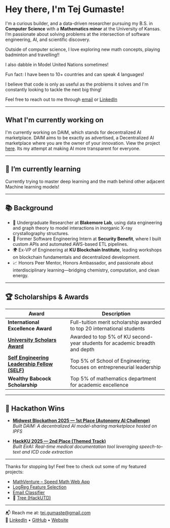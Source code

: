 # Hey there, I'm Tej Gumaste!

I'm a curious builder, and a data-driven researcher pursuing my B.S. in **Computer Science** with a **Mathematics minor** at the University of Kansas. I’m passionate about solving problems at the intersection of software engineering, AI, and scientific discovery.

Outside of computer science, I love exploring new math concepts, playing badminton and travelling!!

I also dabble in Model United Nations sometimes!

Fun fact: I have been to 10+ countries and can speak 4 languages!

I believe that code is only as useful as the problems it solves and I'm constantly looking to tackle the next big thing!

Feel free to reach out to me through [email](mailto:tej.gumaste@gmail.com) or [LinkedIn](https://linkedin.com/in/tej-gumaste)

---
## What I'm currently working on

I'm currently working on DAIM, which stands for decentralized AI marketplace. DAIM aims to be exactly as advertised, a Decentralized AI marketplace where you are the owner of your innovation. View the project [here](https://github.com/Vegito2367/DAIM). Its my attempt at making AI more transparent for everyone.

---
## 🌱 I’m currently learning

Currently trying to master deep learning and the math behind other adjacent Machine learning models!

---

## 📚 Background

- 🧠 Undergraduate Researcher at **Blakemore Lab**, using data engineering and graph theory to model interactions in inorganic X-ray crystallography structures.
- 🧪 Former Software Engineering Intern at **Security Benefit**, where I built custom APIs and automated AWS-based ETL pipelines.
- 🌍 Ex-VP of Engineering at **KU Blockchain Institute**, leading workshops on blockchain fundamentals and decentralized development.
- 📈 Honors Peer Mentor, Honors Ambassador, and passionate about interdisciplinary learning—bridging chemistry, computation, and clean energy.

---

## 🏆 Scholarships & Awards

| Award                                         | Description                                                                 |
| --------------------------------------------- | --------------------------------------------------------------------------- |
| **International Excellence Award**            | Full-tuition merit scholarship awarded to top 20 international students     |
| [**University Scholars Award**](https://news.ku.edu/news/article/2024-class-of-university-scholars-announced)                 | Awarded to top 5% of KU second-year students for academic breadth and depth |
| [**Self Engineering Leadership Fellow (SELF)**](https://engr.ku.edu/self-engineering-leadership-fellows-program) | Top 5% of School of Engineering; focuses on entrepreneurial leadership      |
| **Wealthy Babcock Scholarship**               | Top 5% of mathematics department for academic excellence                    |
---

## 🥇 Hackathon Wins

- [**Midwest Blockathon 2025 — 1st Place (Autonomy AI Challenge)**](https://devpost.com/software/daim)  
  _Built DAIM: A decentralized AI model-sharing marketplace hosted on IPFS_

- [**HackKU 2025 — 2nd Place (Themed Track)**](https://devpost.com/software/eirai)  
  _Built EirAI: Real-time medical documentation tool leveraging speech-to-text and ICD code extraction_

---

Thanks for stopping by! Feel free to check out some of my featured projects:
- [MathVenture – Speed Math Web App](https://math-venture.com/)
- [LogReg Feature Selection](https://github.com/Vegito2367/LogResFeatureSelection)
- [Email Classifier](https://github.com/Vegito2367/EmailClassifier)
- 🌳 [Tree (HackUTD)](https://github.com/Vegito2367/Tree-HackUTD)

---

📬 Reach me at: [tej.gumaste@gmail.com](mailto:tej.gumaste@gmail.com)  
🔗 [LinkedIn](https://linkedin.com/in/tej-gumaste) • [GitHub](https://github.com/Vegito2367) • [Website](https://tejgumaste.com)



<!--
**Vegito2367/Vegito2367** is a ✨ _special_ ✨ repository because its `README.md` (this file) appears on your GitHub profile.

Here are some ideas to get you started:

- 🔭 I’m currently working on ...
- 🌱 I’m currently learning ...
- 👯 I’m looking to collaborate on ...
- 🤔 I’m looking for help with ...
- 💬 Ask me about ...
- 📫 How to reach me: ...
- 😄 Pronouns: ...
- ⚡ Fun fact: ...
-->
